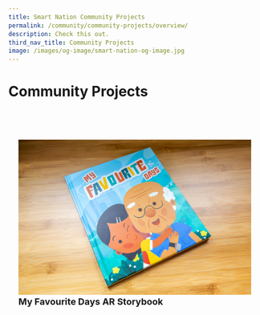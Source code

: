 ```yaml
---
title: Smart Nation Community Projects
permalink: /community/community-projects/overview/
description: Check this out.
third_nav_title: Community Projects
image: /images/og-image/smart-nation-og-image.jpg
---
```



# Community Projects

<div class="row" style="padding: 40px 0px 10px 0px;"> 
     <div class="col" style="padding: 20px 20px 0px 20px;"> <a href="/community/community-projects/my-favourite-days"><img src="/images/community/arstorybook/myfavouritedays.jpg"></a><br>
       <div class="header" style="font-size:18px"><b>My Favourite Days AR Storybook</b>
</div><br>
  </div> &nbsp; &nbsp; &nbsp; &nbsp; 
     <div class="col" style="padding: 0px 20px 0px 20px;" > 
</div><br>
  </div>